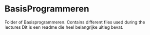 # BasisProgrammeren
Folder of Basisprogrammeren. Contains different files used during the lectures
Dit is een readme die heel belangrijke uitleg bevat.
